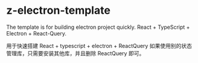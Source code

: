 # z-electron-template

The template is for building electron project quickly.
React + TypeScript + Electron + React-Query.

用于快速搭建 React + typescript + electron + ReactQuery
如果使用别的状态管理库，只需要安装其他库，并且删除 ReactQuery 即可。
